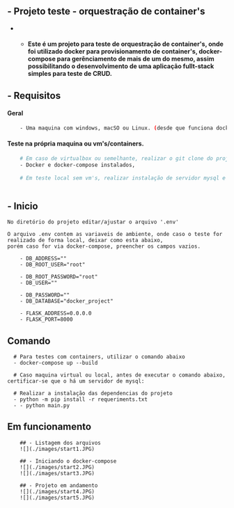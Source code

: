 ## -  Projeto teste - orquestração de container's

  - - #### Este é um projeto para teste de orquestração de container's, onde foi utilizado docker para provisionamento de container's, docker-compose para gerênciamento de mais de um do mesmo, assim possibilitando o desenvolvimento de uma aplicação fullt-stack simples para teste de CRUD.

## - Requisitos


#### Geral
```bash
    - Uma maquina com windows, macSO ou Linux. (desde que funciona docker e docker-compose)
```

#### Teste na própria maquina ou vm's/containers.
```bash
    # Em caso de virtualbox ou semelhante, realizar o git clone do projeto.
    - Docker e docker-compose instalados,
    
    # Em teste local sem vm's, realizar instalação de servidor mysql e python 3.
    
```

## - Inicio
```
No diretório do projeto editar/ajustar o arquivo '.env'

O arquivo .env contem as variaveis de ambiente, onde caso o teste for realizado de forma local, deixar como esta abaixo,
porém caso for via docker-compose, preencher os campos vazios.

    - DB_ADDRESS=""
    - DB_ROOT_USER="root"

    - DB_ROOT_PASSWORD="root"
    - DB_USER=""

    - DB_PASSWORD=""
    - DB_DATABASE="docker_project"

    - FLASK_ADDRESS=0.0.0.0
    - FLASK_PORT=8000

```
## Comando

```
  # Para testes com containers, utilizar o comando abaixo
  - docker-compose up --build
  
  # Caso maquina virtual ou local, antes de executar o comando abaixo, certificar-se que o há um servidor de mysql:
  
  # Realizar a instalação das dependencias do projeto
  - python -m pip install -r requeriments.txt
  - - python main.py
```

## Em funcionamento

```
    ## - Listagem dos arquivos
    ![](./images/start1.JPG)

    ## - Iniciando o docker-compose
    ![](./images/start2.JPG)
    ![](./images/start3.JPG)

    ## - Projeto em andamento
    ![](./images/start4.JPG)
    ![](./images/start5.JPG)





```